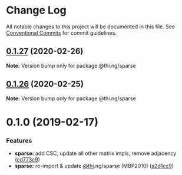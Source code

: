 # Change Log

All notable changes to this project will be documented in this file.
See [Conventional Commits](https://conventionalcommits.org) for commit guidelines.

## [0.1.27](https://github.com/thi-ng/umbrella/compare/@thi.ng/sparse@0.1.26...@thi.ng/sparse@0.1.27) (2020-02-26)

**Note:** Version bump only for package @thi.ng/sparse





## [0.1.26](https://github.com/thi-ng/umbrella/compare/@thi.ng/sparse@0.1.25...@thi.ng/sparse@0.1.26) (2020-02-25)

**Note:** Version bump only for package @thi.ng/sparse





# 0.1.0 (2019-02-17)

### Features

* **sparse:** add CSC, update all other matrix impls, remove adjacency ([cd773c9](https://github.com/thi-ng/umbrella/commit/cd773c9))
* **sparse:** re-import & update [@thi](https://github.com/thi).ng/sparse (MBP2010) ([a2d1cc9](https://github.com/thi-ng/umbrella/commit/a2d1cc9))
